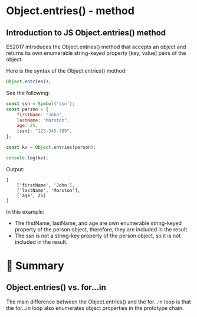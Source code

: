 # Object.entries() - method

## Introduction to JS Object.entries() method

ES2017 introduces the Object.entries() method that accepts an object and returns its own enumerable string-keyed property [key, value] pairs of the object.

Here is the syntax of the Object.entries() method:

```js
Object.entries();
```

See the following:

```js
const ssn = Symbol('ssn');
const person = {
    firstName: "John",
    lastName: "Marston",
    age: 25,
    [ssn]: "123-345-789",
};

const kv = Object.entries(person);

console.log(kv);
```

Output:

```
[
    ['firstName', 'John'],
    ['lastName', 'Marston'],
    ['age', 25]
]
```

In this example:

- The firstName, lastName, and age are own enumerable string-keyed property of the person object, therefore, they are included in the result.
- The ssn is not a string-key property of the person object, so it is not included in the result.

# :memo: Summary

## Object.entries() vs. for...in

The main difference between the Object.entries() and the for...in loop is that the for...in loop also enumerates object properties in the prototype chain.
